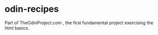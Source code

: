 # odin-recipes
Part of TheOdinProject.com , the first fundamental project exercising the html basics.


